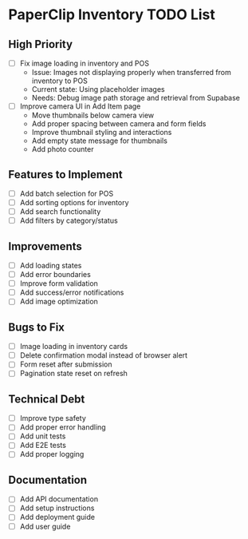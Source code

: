 # PaperClip Inventory TODO List

## High Priority
- [ ] Fix image loading in inventory and POS
  - Issue: Images not displaying properly when transferred from inventory to POS
  - Current state: Using placeholder images
  - Needs: Debug image path storage and retrieval from Supabase
- [ ] Improve camera UI in Add Item page
  - Move thumbnails below camera view
  - Add proper spacing between camera and form fields
  - Improve thumbnail styling and interactions
  - Add empty state message for thumbnails
  - Add photo counter

## Features to Implement
- [ ] Add batch selection for POS
- [ ] Add sorting options for inventory
- [ ] Add search functionality
- [ ] Add filters by category/status

## Improvements
- [ ] Add loading states
- [ ] Add error boundaries
- [ ] Improve form validation
- [ ] Add success/error notifications
- [ ] Add image optimization

## Bugs to Fix
- [ ] Image loading in inventory cards
- [ ] Delete confirmation modal instead of browser alert
- [ ] Form reset after submission
- [ ] Pagination state reset on refresh

## Technical Debt
- [ ] Improve type safety
- [ ] Add proper error handling
- [ ] Add unit tests
- [ ] Add E2E tests
- [ ] Add proper logging

## Documentation
- [ ] Add API documentation
- [ ] Add setup instructions
- [ ] Add deployment guide
- [ ] Add user guide 